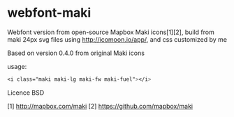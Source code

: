 webfont-maki
============

Webfont version from open-source Mapbox Maki icons[1][2], build from maki 24px svg files using http://icomoon.io/app/, and css customized by me

Based on version 0.4.0 from original Maki icons 

usage:

```css
<i class="maki maki-lg maki-fw maki-fuel"></i>
```



Licence BSD

[1] http://mapbox.com/maki
[2] https://github.com/mapbox/maki
